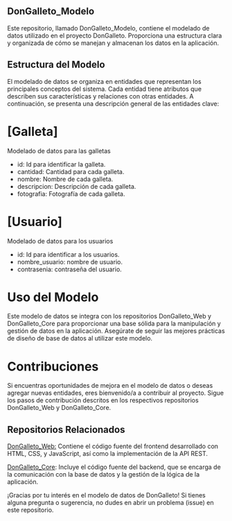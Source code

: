 ## DonGalleto_Modelo
Este repositorio, llamado DonGalleto_Modelo, contiene el modelado de datos utilizado en el proyecto DonGalleto. Proporciona una estructura clara y organizada de cómo se manejan y almacenan los datos en la aplicación.

## Estructura del Modelo
El modelado de datos se organiza en entidades que representan los principales conceptos del sistema. Cada entidad tiene atributos que describen sus características y relaciones con otras entidades. A continuación, se presenta una descripción general de las entidades clave:

# [Galleta]
Modelado de datos para las galletas

- id: Id para identificar la galleta.
- cantidad: Cantidad para cada galleta.
- nombre: Nombre de cada galleta.
- descripcion: Descripción de cada galleta.
- fotografia: Fotografía de cada galleta.

# [Usuario]

Modelado de datos para los usuarios

- id: Id para identificar a los usuarios.
- nombre_usuario: nombre de usuario.
- contrasenia: contraseña del usuario.


# Uso del Modelo
Este modelo de datos se integra con los repositorios DonGalleto_Web y DonGalleto_Core para proporcionar una base sólida para la manipulación y gestión de datos en la aplicación. Asegúrate de seguir las mejores prácticas de diseño de base de datos al utilizar este modelo.

# Contribuciones
Si encuentras oportunidades de mejora en el modelo de datos o deseas agregar nuevas entidades, eres bienvenido/a a contribuir al proyecto. Sigue los pasos de contribución descritos en los respectivos repositorios DonGalleto_Web y DonGalleto_Core.

## Repositorios Relacionados
[DonGalleto_Web:](https://github.com/SteamnGFX/DonGalleto_Web) Contiene el código fuente del frontend desarrollado con HTML, CSS, y JavaScript, así como la implementación de la API REST.

[DonGalleto_Core](https://github.com/SteamnGFX/DonGalleto_Core): Incluye el código fuente del backend, que se encarga de la comunicación con la base de datos y la gestión de la lógica de la aplicación.

¡Gracias por tu interés en el modelo de datos de DonGalleto! Si tienes alguna pregunta o sugerencia, no dudes en abrir un problema (issue) en este repositorio.
